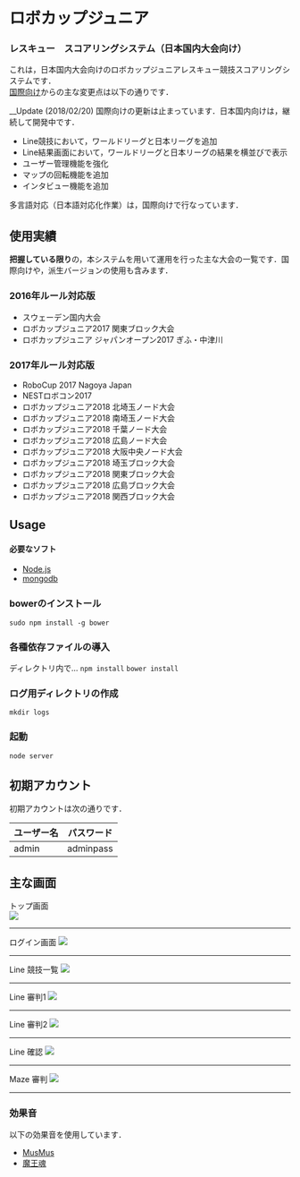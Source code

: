 # ロボカップジュニア
### レスキュー　スコアリングシステム（日本国内大会向け）

これは，日本国内大会向けのロボカップジュニアレスキュー競技スコアリングシステムです．  
[国際向け](https://github.com/TechnoX/rcj-rescue-scoring)からの主な変更点は以下の通りです． 

__Update (2018/02/20) 国際向けの更新は止まっています．日本国内向けは，継続して開発中です．
 
* Line競技において，ワールドリーグと日本リーグを追加
* Line結果画面において，ワールドリーグと日本リーグの結果を横並びで表示
* ユーザー管理機能を強化
* マップの回転機能を追加
* インタビュー機能を追加

多言語対応（日本語対応化作業）は，国際向けで行なっています．

## 使用実績
**把握している限り**の，本システムを用いて運用を行った主な大会の一覧です．国際向けや，派生バージョンの使用も含みます．
### 2016年ルール対応版
* スウェーデン国内大会
* ロボカップジュニア2017 関東ブロック大会
* ロボカップジュニア ジャパンオープン2017 ぎふ・中津川

### 2017年ルール対応版
* RoboCup 2017 Nagoya Japan
* NESTロボコン2017
* ロボカップジュニア2018 北埼玉ノード大会
* ロボカップジュニア2018 南埼玉ノード大会
* ロボカップジュニア2018 千葉ノード大会
* ロボカップジュニア2018 広島ノード大会
* ロボカップジュニア2018 大阪中央ノード大会
* ロボカップジュニア2018 埼玉ブロック大会
* ロボカップジュニア2018 関東ブロック大会
* ロボカップジュニア2018 広島ブロック大会
* ロボカップジュニア2018 関西ブロック大会

## Usage
#### 必要なソフト
* [Node.js](https://nodejs.org/en/)
* [mongodb](https://www.mongodb.com)

### bowerのインストール
`sudo npm install -g bower`

### 各種依存ファイルの導入
ディレクトリ内で...
`npm install`
`bower install`

### ログ用ディレクトリの作成
`mkdir logs`

### 起動
`node server`

## 初期アカウント
初期アカウントは次の通りです．  

ユーザー名        | パスワード         |
----------------|-------------------|
admin | adminpass   |

## 主な画面
トップ画面  
<img src="https://raw.githubusercontent.com/rrrobo/rcj-rescue-scoring-japan/日本国内向け/rcjj-scoring/1.png">
<hr>
ログイン画面  
<img src="https://raw.githubusercontent.com/rrrobo/rcj-rescue-scoring-japan/日本国内向け/rcjj-scoring/6.png">
<hr>
Line 競技一覧  
<img src="https://raw.githubusercontent.com/rrrobo/rcj-rescue-scoring-japan/日本国内向け/rcjj-scoring/2.png">
<hr>
Line 審判1  
<img src="https://raw.githubusercontent.com/rrrobo/rcj-rescue-scoring-japan/日本国内向け/rcjj-scoring/3.png">
<hr>
Line 審判2  
<img src="https://raw.githubusercontent.com/rrrobo/rcj-rescue-scoring-japan/日本国内向け/rcjj-scoring/4.png">
<hr>
Line 確認  
<img src="https://raw.githubusercontent.com/rrrobo/rcj-rescue-scoring-japan/日本国内向け/rcjj-scoring/5.png">
<hr>
Maze 審判  
<img src="https://raw.githubusercontent.com/rrrobo/rcj-rescue-scoring-japan/日本国内向け/rcjj-scoring/7.png">
<hr>

### 効果音
以下の効果音を使用しています． 
 
* [MusMus](http://musmus.main.jp)
* [魔王魂](https://maoudamashii.jokersounds.com)

